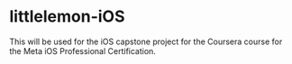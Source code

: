 # littlelemon-iOS
This will be used for the iOS capstone project for the Coursera course for the Meta iOS Professional Certification.
